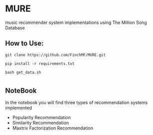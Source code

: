 # MURE
music recommender system implementations using The Million Song Database

## How to Use:

    git clone https://github.com/FinchMF/MURE.git

    pip install -r requirements.txt

    bash get_data.sh


#
## NoteBook

In the notebook you will find three types of recommendation systems implemented
    
* Popularity Recommendation
* Similarity Recommendation
* Maxtrix Factorization Recommendation


